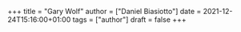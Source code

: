 +++
title = "Gary Wolf"
author = ["Daniel Biasiotto"]
date = 2021-12-24T15:16:00+01:00
tags = ["author"]
draft = false
+++
